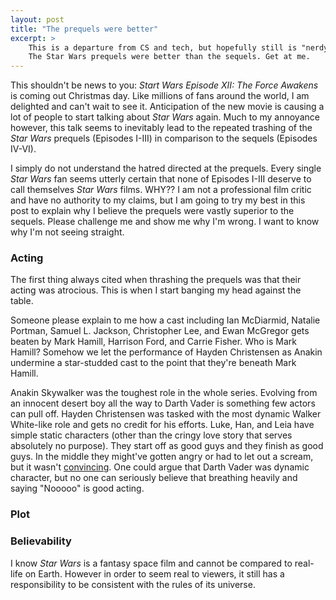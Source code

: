 ```yaml
---
layout: post
title: "The prequels were better"
excerpt: >
    This is a departure from CS and tech, but hopefully still is "nerdy" enough to belong on this blog:
    The Star Wars prequels were better than the sequels. Get at me.
---
```

This shouldn't be news to you: *Start Wars Episode XII: The Force Awakens* is coming out Christmas day.
Like millions of fans around the world, I am delighted and can't wait to see it.
Anticipation of the new movie is causing a lot of people to start talking about *Star Wars* again.
Much to my annoyance however, this talk seems to inevitably lead to the repeated trashing of the *Star Wars* prequels (Episodes I-III) in comparison to the sequels (Episodes IV-VI).

I simply do not understand the hatred directed at the prequels.
Every single *Star Wars* fan seems utterly certain that none of Episodes I-III deserve to call themselves *Star Wars* films.
WHY??
I am not a professional film critic and have no authority to my claims, but I am going to try my best in this post to explain why I believe the prequels were vastly superior to the sequels.
Please challenge me and show me why I'm wrong. I want to know why I'm not seeing straight.

### Acting

The first thing always cited when thrashing the prequels was that their acting was atrocious.
This is when I start banging my head against the table.

Someone please explain to me how a cast including Ian McDiarmid, Natalie Portman, Samuel L. Jackson, Christopher Lee, and Ewan McGregor gets beaten by Mark Hamill, Harrison Ford, and Carrie Fisher.
Who is Mark Hamill?
Somehow we let the performance of Hayden Christensen as Anakin undermine a star-studded cast to the point that they're beneath Mark Hamill.

Anakin Skywalker was the toughest role in the whole series.
Evolving from an innocent desert boy all the way to Darth Vader is something few actors can pull off.
Hayden Christensen was tasked with the most dynamic Walker White-like role and gets no credit for his efforts.
Luke, Han, and Leia have simple static characters (other than the cringy love story that serves absolutely no purpose).
They start off as good guys and they finish as good guys.
In the middle they might've gotten angry or had to let out a scream, but it wasn't [convincing][i-am-your-father].
One could argue that Darth Vader was dynamic character, but no one can seriously believe that breathing heavily and saying "Nooooo" is good acting.

### Plot


### Believability

I know *Star Wars* is a fantasy space film and cannot be compared to real-life on Earth.
However in order to seem real to viewers, it still has a responsibility to be consistent with the rules of its universe.


[i-am-your-father]: https://www.youtube.com/watch?v=_lOT2p_FCvA

